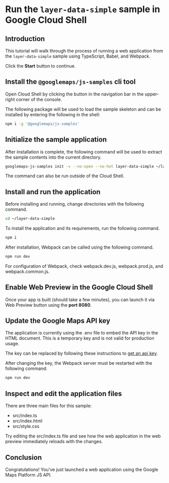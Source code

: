 # Run the `layer-data-simple` sample in Google Cloud Shell

<walkthrough-tutorial-duration duration="10"/>

## Introduction

This tutorial will walk through the process of running a web application from
the `layer-data-simple` sample using TypeScript, Babel, and Webpack.

Click the **Start** button to continue.

## Install the `@googlemaps/js-samples` cli tool

Open Cloud Shell by clicking the
<walkthrough-cloud-shell-icon></walkthrough-cloud-shell-icon> button in the
navigation bar in the upper-right corner of the console.

The following package will be used to load the sample skeleton and can be
installed by entering the following in the shell:

```bash
npm i -g '@googlemaps/js-samples'
```

## Initialize the sample application

After installation is complete, the following command will be used to extract
the sample contents into the current directory.

```bash
googlemaps-js-samples init -v --no-open --no-hot layer-data-simple ~/layer-data-simple
```

The command can also be run outside of the Cloud Shell.

## Install and run the application

Before installing and running, change directories with the following command.

```bash
cd ~/layer-data-simple
```

To install the application and its requirements, run the following command.

```bash
npm i
```

After installation, Webpack can be called using the following command.

```bash
npm run dev
```

For configuration of Webpack, check
<walkthrough-editor-open-file filePath="~/layer-data-simple/webpack.dev.js">webpack.dev.js</walkthrough-editor-open-file>,
<walkthrough-editor-open-file filePath="~/layer-data-simple/webpack.prod.js">webpack.prod.js</walkthrough-editor-open-file>,
and
<walkthrough-editor-open-file filePath="~/layer-data-simple/webpack.common.js">webpack.common.js</walkthrough-editor-open-file>.

## Enable Web Preview in the Google Cloud Shell

Once your app is built (should take a few minutes), you can launch it via
<walkthrough-spotlight-pointer target="cloudshell" spotlightId="devshell-web-preview-button">Web
Preview button</walkthrough-spotlight-pointer> using the **port 8080**.

## Update the Google Maps API key

The application is currently using the
<walkthrough-editor-open-file filePath="~/layer-data-simple/.env">.env</walkthrough-editor-open-file>
file to embed the API key in the HTML document. This is a temporary key and is
not valid for production usage.

The key can be replaced by following these instructions to
[get an api key](https://developers.google.com/maps/documentation/javascript/get-api-key).

After changing the key, the Webpack server must be restarted with the following
command:

```bash
npm run dev
```

## Inspect and edit the application files

There are three main files for this sample:

*   <walkthrough-editor-open-file filePath="~/layer-data-simple/src/index.ts">src/index.ts</walkthrough-editor-open-file>
*   <walkthrough-editor-open-file filePath="~/layer-data-simple/src/index.html">src/index.html</walkthrough-editor-open-file>
*   <walkthrough-editor-open-file filePath="~/layer-data-simple/src/style.css">src/style.css</walkthrough-editor-open-file>

Try editing the <walkthrough-editor-open-file filePath="~/layer-data-simple/src/index.ts">src/index.ts</walkthrough-editor-open-file> file and see how the web application in the web preview immediately reloads with the changes.

## Conclusion

<walkthrough-conclusion-trophy></walkthrough-conclusion-trophy>

Congratulations! You've just launched a web application using the Google Maps
Platform JS API.
